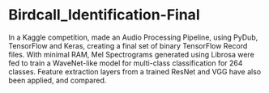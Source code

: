 # Birdcall_Identification-Final
In a Kaggle competition, made an Audio Processing Pipeline, using PyDub, TensorFlow and Keras, creating a final set of binary TensorFlow Record files. With minimal RAM, Mel Spectrograms generated using Librosa were fed to train a WaveNet-like model for multi-class classification for 264 classes. Feature extraction layers from a trained ResNet and VGG have also been applied, and compared.
